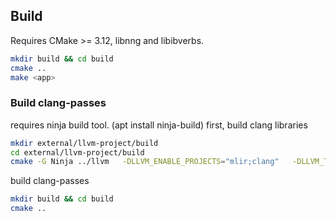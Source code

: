 ## Build

Requires CMake >= 3.12, libnng and libibverbs.

```bash
mkdir build && cd build
cmake ..
make <app>
```

### Build clang-passes

requires ninja build tool. (apt install ninja-build)
first, build clang libraries

```bash
mkdir external/llvm-project/build
cd external/llvm-project/build
cmake -G Ninja ../llvm   -DLLVM_ENABLE_PROJECTS="mlir;clang"   -DLLVM_TARGETS_TO_BUILD="host"   -DLLVM_ENABLE_ASSERTIONS=ON   -DCMAKE_BUILD_TYPE=Release   -DLLVM_INSTALL_UTILS=ON -DLLVM_BINUTILS_INCDIR=/users/Zijian/gold/binutils/include/ -DCMAKE_C_COMPILER="clang-9" -DCMAKE_CXX_COMPILER="clang++-9" -DC_INCLUDE_DIRS="/users/Zijian/Disagg-mlir/llvm-project/build/lib/clang/16.0.0/include:/usr/local/include:/usr/include/x86_64-linux-gnu:/usr/include"  -DLLVM_ENABLE_RUNTIMES="libcxx;libcxxabi;libunwind;compiler-rt" -DCLANG_DEFAULT_CXX_STDLIB=libstdc++   -DLIBCXX_ENABLE_EXCEPTIONS=OFF
```

build clang-passes
```bash
mkdir build && cd build
cmake ..
```
